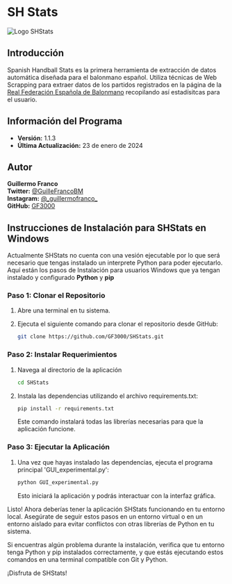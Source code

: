 # SH Stats
![Logo SHStats](https://github.com/GF3000/SHStats/blob/dev/config/logo_shs_sf_dark.ico)  
## Introducción 
Spanish Handball Stats es la primera herramienta de extracción de datos automática diseñada para el balonmano español. Utiliza técnicas de Web Scrapping para extraer datos de los partidos registrados en la página de la [Real Federación Española de Balonmano](https://www.rfebm.com/) recopilando así estadísitcas para el usuario. 

## Información del Programa
- **Versión:** 1.1.3
- **Última Actualización:** 23 de enero de 2024

## Autor
**Guillermo Franco**  
**Twitter:** [@GuilleFrancoBM](https://twitter.com/GuilleFrancoBM)  
**Instagram:** [@\_guillermofranco\_](https://www.instagram.com/_guillermofranco_/)  
**GitHub:** [GF3000](https://github.com/GF3000)  

## Instrucciones de Instalación para SHStats en Windows

Actualmente SHStats no cuenta con una vesión ejecutable por lo que será necesario que tengas instalado un interprete Python para poder ejecutarlo. Aquí están los pasos de Instalación para usuarios Windows que ya tengan instalado y configurado **Python** y **pip**
### Paso 1: Clonar el Repositorio

1. Abre una terminal en tu sistema.
2. Ejecuta el siguiente comando para clonar el repositorio desde GitHub:

   ```bash
   git clone https://github.com/GF3000/SHStats.git
    ```
### Paso 2: Instalar Requerimientos
1. Navega al directorio de la aplicación
    ```bash
    cd SHStats
    ```
2. Instala las dependencias utilizando el archivo requirements.txt:
   ```bash
   pip install -r requirements.txt
   ```
   Este comando instalará todas las librerías necesarias para que la aplicación funcione.
### Paso 3: Ejecutar la Aplicación
1. Una vez que hayas instalado las dependencias, ejecuta el programa principal 'GUI_experimental.py':
   ```bash
   python GUI_experimental.py
   ```
   Esto iniciará la aplicación y podrás interactuar con la interfaz gráfica.

Listo! Ahora deberías tener la aplicación SHStats funcionando en tu entorno local. Asegúrate de seguir estos pasos en un entorno virtual o en un entorno aislado para evitar conflictos con otras librerías de Python en tu sistema.

Si encuentras algún problema durante la instalación, verifica que tu entorno tenga Python y pip instalados correctamente, y que estás ejecutando estos comandos en una terminal compatible con Git y Python.

¡Disfruta de SHStats!


